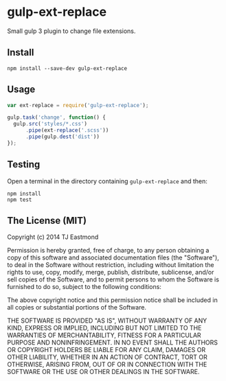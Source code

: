 # gulp-ext-replace

Small gulp 3 plugin to change file extensions.

## Install

```shell
npm install --save-dev gulp-ext-replace
```

## Usage

```javascript
var ext-replace = require('gulp-ext-replace');

gulp.task('change', function() {
  gulp.src('styles/*.css')
      .pipe(ext-replace('.scss'))
      .pipe(gulp.dest('dist'))
});
```

## Testing

Open a terminal in the directory containing `gulp-ext-replace` and then:

```shell
npm install
npm test
```


## The License (MIT)
Copyright (c) 2014 TJ Eastmond

Permission is hereby granted, free of charge, to any person obtaining a copy of this software and associated documentation files (the "Software"), to deal in the Software without restriction, including without limitation the rights to use, copy, modify, merge, publish, distribute, sublicense, and/or sell copies of the Software, and to permit persons to whom the Software is furnished to do so, subject to the following conditions:

The above copyright notice and this permission notice shall be included in all copies or substantial portions of the Software.

THE SOFTWARE IS PROVIDED "AS IS", WITHOUT WARRANTY OF ANY KIND, EXPRESS OR IMPLIED, INCLUDING BUT NOT LIMITED TO THE WARRANTIES OF MERCHANTABILITY, FITNESS FOR A PARTICULAR PURPOSE AND NONINFRINGEMENT. IN NO EVENT SHALL THE AUTHORS OR COPYRIGHT HOLDERS BE LIABLE FOR ANY CLAIM, DAMAGES OR OTHER LIABILITY, WHETHER IN AN ACTION OF CONTRACT, TORT OR OTHERWISE, ARISING FROM, OUT OF OR IN CONNECTION WITH THE SOFTWARE OR THE USE OR OTHER DEALINGS IN THE SOFTWARE.